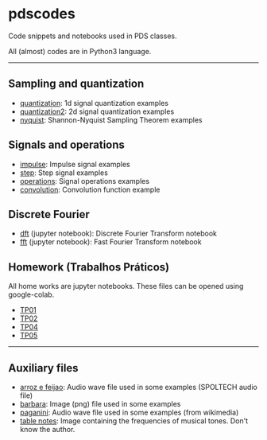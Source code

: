 # pdscodes

Code snippets and notebooks used in PDS classes.

All (almost) codes are in Python3 language.

---

## Sampling and quantization
- [quantization](https://github.com/rsmarinho/pdscodes/blob/master/quantization.py): 1d signal quantization examples
- [quantization2](https://github.com/rsmarinho/pdscodes/blob/master/quantization2.py): 2d signal quantization examples
- [nyquist](https://github.com/rsmarinho/pdscodes/blob/master/nyquist.py): Shannon-Nyquist Sampling Theorem examples

## Signals and operations
- [impulse](https://github.com/rsmarinho/pdscodes/blob/master/impulse.py): Impulse signal examples
- [step](https://github.com/rsmarinho/pdscodes/blob/master/step.py): Step signal examples
- [operations](https://github.com/rsmarinho/pdscodes/blob/master/operations.py): Signal operations examples
- [convolution](https://github.com/rsmarinho/pdscodes/blob/master/convolution.py): Convolution function example

## Discrete Fourier
- [dft](https://github.com/rsmarinho/pdscodes/blob/master/dft.ipynb) (jupyter notebook): Discrete Fourier Transform notebook
- [fft](https://github.com/rsmarinho/pdscodes/blob/master/fft.ipynb) (jupyter notebook): Fast Fourier Transform notebook

## Homework (Trabalhos Práticos)
All home works are jupyter notebooks. These files can be opened using google-colab.

- [TP01](https://github.com/rsmarinho/pdscodes/blob/master/TP01.ipynb)
- [TP02](https://github.com/rsmarinho/pdscodes/blob/master/TP02.ipynb)
- [TP04](https://github.com/rsmarinho/pdscodes/blob/master/TP04.ipynb)
- [TP05](https://github.com/rsmarinho/pdscodes/blob/master/TP05.ipynb)

---

## Auxiliary files
- [arroz e feijao](https://github.com/rsmarinho/pdscodes/blob/master/LDC2006S16.wav): Audio wave file used in some examples (SPOLTECH audio file)
- [barbara](https://github.com/rsmarinho/pdscodes/blob/master/barbara.png): Image (png) file used in some examples
- [paganini](https://github.com/rsmarinho/pdscodes/blob/master/caprice24mono.wav): Audio wave file used in some examples (from wikimedia)
- [table notes](https://github.com/rsmarinho/pdscodes/blob/master/notas_musicais.jpg): Image containing the frequencies of musical tones. Don't know the author.
